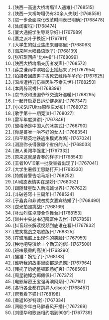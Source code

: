
1. [陕西一高速大桥垮塌11人遇难]-[1768515]
1. [陕西一大桥垮塌仍有30余人失联]-[1768559]
1. [进一步全面深化改革时间表已明确]-[1768478]
1. [处闺蜜吗]-[1768474]
1. [厦大通报学生辱骂孕妇]-[1767989]
1. [嘉之派叶子换饭]-[1767811]
1. [大学生的就业焦虑来自哪里]-[1768063]
1. [海来阿木唱彝语歌了]-[1768139]
1. [张钰琪回应“比中指”]-[1768099]
1. [陕西大桥垮塌亲历者发声]-[1768572]
1. [薛之谦雨中演唱会上摇起来了]-[1767954]
1. [拍摄者回应男子拔死去藏羚羊羊角]-[1767625]
1. [温州遭持刀伤害医生不幸去世]-[1768250]
1. [本周辟谣榜]-[1768399]
1. [虞书欣和法国爷爷交流好温暖]-[1768295]
1. [一起开启夏日运动健身趴]-[1767347]
1. [小米SU7Ultra原型车发布]-[1768072]
1. [歌手第十一期竞演]-[1768027]
1. [雷军年度演讲]-[1767846]
1. [酸梅汤是中国人的冰美式]-[1766790]
1. [你是哥唯一哄不好的女人]-[1768354]
1. [和平精英地铁逃生模式攻略]-[1767024]
1. [测测你长得像哪个省份的人]-[1768033]
1. [港人勇闯华强北]-[1767332]
1. [原来这就是青春的样子]-[1768543]
1. [王者10V10第一批受害者出现了]-[1767041]
1. [大学生暑假工思路打开]-[1768330]
1. [特朗普警告哈马斯]-[1768252]
1. [AI动态表情实在是妙]-[1768052]
1. [跟随彗星坠入新海诚世界]-[1767622]
1. [斗破苍穹十三周年]-[1768524]
1. [于鑫淼和非诚勿扰女嘉宾结婚了]-[1768490]
1. [逆光拍照挑战]-[1768169]
1. [朴灿烈陈卓璇合作舞台]-[1768153]
1. [越共中央总书记阮富仲去世]-[1767859]
1. [抖音超长解读视频到底谁在看]-[1767832]
1. [憋笑挑战之唱歌版]-[1768325]
1. [在玻璃窗上出现你的笑脸]-[1767959]
1. [种地吧导演给十个勤天的信]-[1767500]
1. [班味最重的高铁]-[1768290]
1. [猫猫：婉拒了]-[1768183]
1. [谁听我的故事里面都是遗憾]-[1767964]
1. [拜托了奶奶整顿职场好爽]-[1768509]
1. [周星驰悼念郑佩佩]-[1767372]
1. [电影解密王宝强再演阿炳]-[1767161]
1. [各行各业都在跳异人disco]-[1768457]
1. [帮我看下猫]-[1768198]
1. [重返16岁特效]-[1767334]
1. [网剧少年白马醉春风开播]-[1767269]
1. [刘德华和歌迷相约唱到90岁]-[1767739]